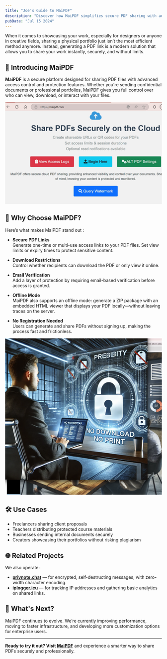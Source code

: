 ```yaml
---
title: "Joe's Guide to MaiPDF"
description: "Discover how MaiPDF simplifies secure PDF sharing with advanced features."
pubDate: "Jul 15 2024"
---
```


When it comes to showcasing your work, especially for designers or anyone in creative fields, sharing a physical portfolio just isn’t the most efficient method anymore. Instead, generating a PDF link is a modern solution that allows you to share your work instantly, securely, and without limits.

## 🚀 Introducing MaiPDF

**MaiPDF** is a secure platform designed for sharing PDF files with advanced access control and protection features. Whether you're sending confidential documents or professional portfolios, MaiPDF gives you full control over who can view, download, or interact with your files.

![MaiPDF Landing Page](../../../public/maipdf-images/maipdf%20landing%20page.png)

## 🔐 Why Choose MaiPDF?

Here’s what makes MaiPDF stand out :

- **Secure PDF Links**  
  Generate one-time or multi-use access links to your PDF files. Set view limits or expiry times to protect sensitive content.

- **Download Restrictions**  
  Control whether recipients can download the PDF or only view it online.

- **Email Verification**  
  Add a layer of protection by requiring email-based verification before access is granted.

- **Offline Mode**  
  MaiPDF also supports an offline mode: generate a ZIP package with an embedded HTML viewer that displays your PDF locally—without leaving traces on the server.

- **No Registration Needed**  
  Users can generate and share PDFs without signing up, making the process fast and frictionless.

![PDF Icon of No Printing No Downloading](../../../public/maipdf-images/pdf%20icon%20of%20no%20printing%20no%20downloading.png)

## 🛠 Use Cases

- Freelancers sharing client proposals
- Teachers distributing protected course materials
- Businesses sending internal documents securely
- Creators showcasing their portfolios without risking plagiarism

## 🌐 Related Projects

We also operate:

- [**privnote.chat**](https://privnote.chat) — for encrypted, self-destructing messages, with zero-width character encoding.
- [**iplogger.icu**](https://iplogger.icu) — for tracking IP addresses and gathering basic analytics on shared links.

## 🎯 What's Next?

MaiPDF continues to evolve. We’re currently improving performance, moving to faster infrastructure, and developing more customization options for enterprise users.

---

**Ready to try it out? Visit [MaiPDF](https://maipdf.com)** and experience a smarter way to share PDFs securely and professionally.